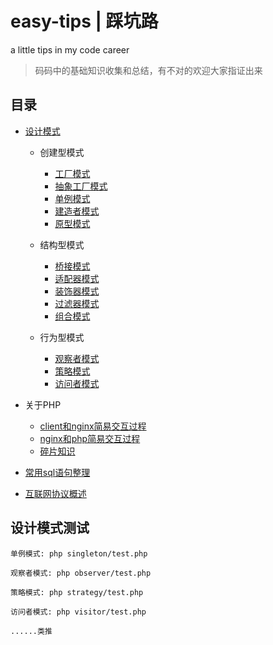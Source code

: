 # easy-tips | 踩坑路

a little tips in my code career

> 码码中的基础知识收集和总结，有不对的欢迎大家指证出来



## 目录

- [设计模式](https://github.com/TIGERB/easy-tips/blob/master/tips-2016.md#设计模式)

  - 创建型模式

    - [工厂模式](https://github.com/TIGERB/easy-tips/blob/master/factory/test.php)
    - [抽象工厂模式](https://github.com/TIGERB/easy-tips/blob/master/factoryAbstract/test.php)
    - [单例模式](https://github.com/TIGERB/easy-tips/blob/master/singleton/test.php)
    - [建造者模式](https://github.com/TIGERB/easy-tips/blob/master/builder/test.php)
    - [原型模式](https://github.com/TIGERB/easy-tips/blob/master/prototype/test.php)

  - 结构型模式

    - [桥接模式](https://github.com/TIGERB/easy-tips/blob/master/bridge/test.php)
    - [适配器模式](https://github.com/TIGERB/easy-tips/blob/master/adapter/test.php)
    - [装饰器模式](https://github.com/TIGERB/easy-tips/blob/master/decorator/test.php)
    - [过滤器模式](https://github.com/TIGERB/easy-tips/blob/master/filter/test.php)
    - [组合模式](https://github.com/TIGERB/easy-tips/blob/master/composite/test.php)

  - 行为型模式

    - [观察者模式](https://github.com/TIGERB/easy-tips/blob/master/observer/test.php)
    - [策略模式](https://github.com/TIGERB/easy-tips/blob/master/strategy/test.php)
    - [访问者模式](https://github.com/TIGERB/easy-tips/blob/master/visitor/test.php)

- 关于PHP

  - [client和nginx简易交互过程](https://github.com/TIGERB/easy-tips/blob/master/tips-2016.md#client和nginx简易交互过程)
  - [nginx和php简易交互过程](https://github.com/TIGERB/easy-tips/blob/master/tips-2016.md#nginx和php简易交互过程)
  - [碎片知识](https://github.com/TIGERB/easy-tips/blob/master/tips-2016.md#知识碎片)

- [常用sql语句整理](https://github.com/TIGERB/easy-tips/blob/master/sql.md)
- [互联网协议概述](https://github.com/TIGERB/easy-tips/blob/master/tips-2016.md#互联网协议)



## 设计模式测试

```
单例模式: php singleton/test.php

观察者模式: php observer/test.php

策略模式: php strategy/test.php

访问者模式: php visitor/test.php

......类推
```
